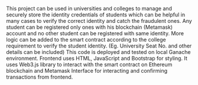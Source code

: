 This project can be used in universities and colleges to manage and securely store the identity credentials of students which can be helpful in many cases to verify the correct identity and catch the fraudulent ones.
Any student can be registered only ones with his blockchain (Metamask) account and no other student can be registered with same identity.
More logic can be added to the smart contract according to the college requirement to verify the student identity. (Eg. University Seat No. and other details can be included)
This code is deployed and tested on local Ganache environment.
Frontend uses HTML, JavaScript and Bootstrap for styling.
It uses Web3.js library to interact with the smart contract on Ethereum blockchain and Metamask Interface for interacting and confirming transactions from frontend.
